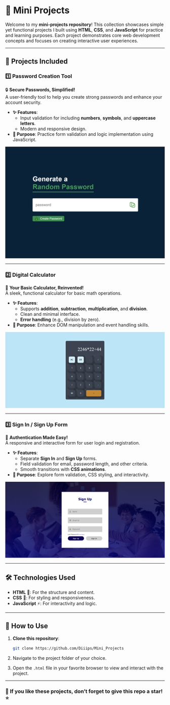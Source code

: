 # 🌟 Mini Projects

Welcome to my **mini-projects repository**! This collection showcases simple yet functional projects I built using **HTML**, **CSS**, and **JavaScript** for practice and learning purposes. Each project demonstrates core web development concepts and focuses on creating interactive user experiences.  

---

## 🚀 Projects Included  

### 1️⃣ **Password Creation Tool**  
🔒 **Secure Passwords, Simplified!**  
A user-friendly tool to help you create strong passwords and enhance your account security.  
- **✨ Features**:    
  - Input validation for including **numbers**, **symbols**, and **uppercase letters**.  
  - Modern and responsive design.  
- **🎯 Purpose**: Practice form validation and logic implementation using JavaScript.  

![Password Creation](./Images/Password_img.png)

---

### 2️⃣ **Digital Calculator**  
🧮 **Your Basic Calculator, Reinvented!**  
A sleek, functional calculator for basic math operations.  
- **✨ Features**:  
  - Supports **addition**, **subtraction**, **multiplication**, and **division**.  
  - Clean and minimal interface.  
  - **Error handling** (e.g., division by zero).  
- **🎯 Purpose**: Enhance DOM manipulation and event handling skills.

![Digital_Calculator](./Images/Calculator_img.png)

---

### 3️⃣ **Sign In / Sign Up Form**  
📝 **Authentication Made Easy!**  
A responsive and interactive form for user login and registration.  
- **✨ Features**:  
  - Separate **Sign In** and **Sign Up** forms.  
  - Field validation for email, password length, and other criteria.  
  - Smooth transitions with **CSS animations**.  
- **🎯 Purpose**: Explore form validation, CSS styling, and interactivity.  

![Sign_In_Sign_Up_Form](./Images/SigninSignup_img.png)

---

## 🛠️ Technologies Used  
- **HTML** 🧱: For the structure and content.  
- **CSS** 🎨: For styling and responsiveness.  
- **JavaScript** ⚡: For interactivity and logic.  

---

## 📂 How to Use  
1. **Clone this repository**:  
   ```bash  
   git clone https://github.com/Diiips/Mini_Projects
   ```  

2. Navigate to the project folder of your choice.  

3. Open the `.html` file in your favorite browser to view and interact with the project.  

---

### 🌟 **If you like these projects, don’t forget to give this repo a star!** ⭐
